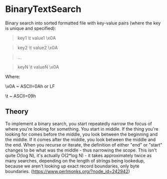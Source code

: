 # BinaryTextSearch
Binary search into sorted formatted file with key-value pairs (where the key is unique and specified):
>key1 \t value1 \x0А

>key2 \t value2 \x0А

>...

>keyN \t valueN \x0А

Where:

\x0A ~ ASCII=0Ah or LF

\t ~ ASCII=09h
  
## Theory  
  To implement a binary search, you start repeatedly narrow the focus of where you're looking for something. 
  You start in middle. If the thing you're looking for comes before the middle, you look between the beginning and the middle. 
  If it comes after the middle, you look between the middle and the end. When you recurse or iterate, the definition of either "end" or 
  "start" changes to be what was the middle - thus narrowing the scope. This isn't quite O(log N), it's actually O(2*log N) - it takes 
  approximately twice as many searches, depending on the length of strings being lookedup, because we aren't looking up exact record 
  boundaries, only byte boundaries. (https://www.perlmonks.org/?node_id=242942)

